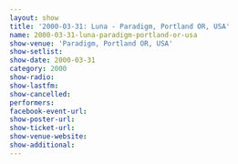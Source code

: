 ```yaml
---
layout: show
title: '2000-03-31: Luna - Paradigm, Portland OR, USA'
name: 2000-03-31-luna-paradigm-portland-or-usa
show-venue: 'Paradigm, Portland OR, USA'
show-setlist: 
show-date: 2000-03-31
category: 2000
show-radio: 
show-lastfm: 
show-cancelled: 
performers: 
facebook-event-url: 
show-poster-url: 
show-ticket-url: 
show-venue-website: 
show-additional: 
---
```


